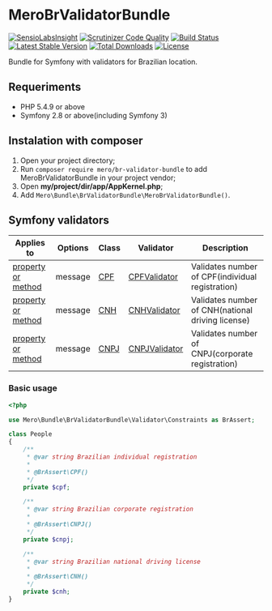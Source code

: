 MeroBrValidatorBundle
=====================

[![SensioLabsInsight](https://insight.sensiolabs.com/projects/fda4128e-3891-451b-80a9-a982365d1c7b/mini.png)](https://insight.sensiolabs.com/projects/fda4128e-3891-451b-80a9-a982365d1c7b)
[![Scrutinizer Code Quality](https://scrutinizer-ci.com/g/merorafael/MeroBrValidatorBundle/badges/quality-score.png?b=master)](https://scrutinizer-ci.com/g/merorafael/MeroBaseBundle/?branch=master)
[![Build Status](https://travis-ci.org/merorafael/MeroBrValidatorBundle.svg?branch=master)](https://travis-ci.org/merorafael/MeroBrValidatorBundle)
[![Latest Stable Version](https://poser.pugx.org/mero/br-validator-bundle/v/stable.svg)](https://packagist.org/packages/mero/br-validator-bundle)
[![Total Downloads](https://poser.pugx.org/mero/br-validator-bundle/downloads.svg)](https://packagist.org/packages/mero/br-validator-bundle)
[![License](https://poser.pugx.org/mero/br-validator-bundle/license.svg)](https://packagist.org/packages/mero/br-validator-bundle)

Bundle for Symfony with validators for Brazilian location.

Requeriments
------------

- PHP 5.4.9 or above
- Symfony 2.8 or above(including Symfony 3)

Instalation with composer
-------------------------

1. Open your project directory;
2. Run `composer require mero/br-validator-bundle` to add MeroBrValidatorBundle in your project vendor;
3. Open **my/project/dir/app/AppKernel.php**;
4. Add `Mero\Bundle\BrValidatorBundle\MeroBrValidatorBundle()`.

Symfony validators
------------------

| Applies to         | Options | Class | Validator | Description |
| -------------------| ------- | ----- | --------- | ----------- |
| [property or method](http://symfony.com/doc/current/book/validation.html#validation-property-target) | message | [CPF](https://github.com/merorafael/MeroBrValidatorBundle/blob/master/Validator/Constraints/CPF.php)   | [CPFValidator](https://github.com/merorafael/MeroBrValidatorBundle/blob/master/Validator/Constraints/CPFValidator.php)    | Validates number of CPF(individual registration)  |
| [property or method](http://symfony.com/doc/current/book/validation.html#validation-property-target) | message | [CNH](https://github.com/merorafael/MeroBrValidatorBundle/blob/master/Validator/Constraints/CNH.php)   | [CNHValidator](https://github.com/merorafael/MeroBrValidatorBundle/blob/master/Validator/Constraints/CNHValidator.php)    | Validates number of CNH(national driving license) |
| [property or method](http://symfony.com/doc/current/book/validation.html#validation-property-target) | message | [CNPJ](https://github.com/merorafael/MeroBrValidatorBundle/blob/master/Validator/Constraints/CNPJ.php) | [CNPJValidator](https://github.com/merorafael/MeroBrValidatorBundle/blob/master/Validator/Constraints/CNPJValidator.php)  | Validates number of CNPJ(corporate registration)  |

### Basic usage

```php
<?php

use Mero\Bundle\BrValidatorBundle\Validator\Constraints as BrAssert;

class People
{
    /**
     * @var string Brazilian individual registration
     *
     * @BrAssert\CPF()
     */
    private $cpf;

    /**
     * @var string Brazilian corporate registration
     *
     * @BrAssert\CNPJ()
     */
    private $cnpj;

    /**
     * @var string Brazilian national driving license
     *
     * @BrAssert\CNH()
     */
    private $cnh;
}
```

